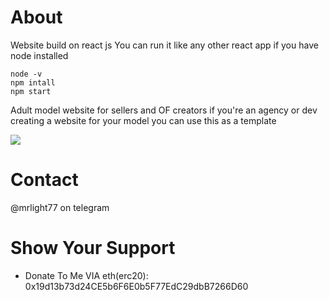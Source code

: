 # About

Website build on react js
You can run it like any other react app if you have node installed

```
node -v
npm intall
npm start
```

Adult model website for sellers and OF creators if you're an agency or dev creating a website for your model you can use this as a template

![](https://github.com/algoomessiahs/ofmodelwebsite/blob/main/demo.gif)


# Contact
@mrlight77
on telegram

# Show Your Support

* Donate To Me VIA eth(erc20): 0x19d13b73d24CE5b6F6E0b5F77EdC29dbB7266D60
